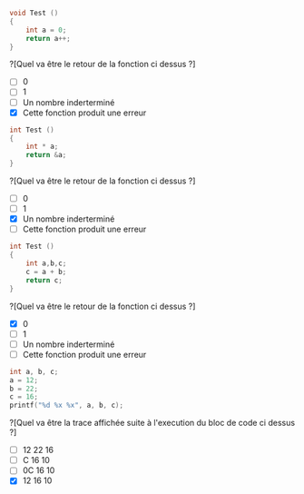 ```C
void Test () 
{ 
    int a = 0; 
    return a++; 
}
```

?[Quel va être le retour de la fonction ci dessus ?]
-[ ] 0
-[ ] 1
-[ ] Un nombre inderterminé
-[x] Cette fonction produit une erreur

```C
int Test () 
{ 
    int * a; 
    return &a; 
}
```

?[Quel va être le retour de la fonction ci dessus ?]
-[ ] 0
-[ ] 1
-[x] Un nombre inderterminé
-[ ] Cette fonction produit une erreur

```C
int Test () 
{ 
    int a,b,c;
    c = a + b; 
    return c; 
}
```

?[Quel va être le retour de la fonction ci dessus ?]
-[x] 0
-[ ] 1
-[ ] Un nombre inderterminé
-[ ] Cette fonction produit une erreur

```C
int a, b, c;
a = 12;
b = 22;
c = 16;
printf("%d %x %x", a, b, c);
```

?[Quel va être la trace affichée suite à l'execution du bloc de code ci dessus ?]
-[ ] 12 22 16
-[ ] C 16 10 
-[ ] 0C 16 10
-[x] 12 16 10